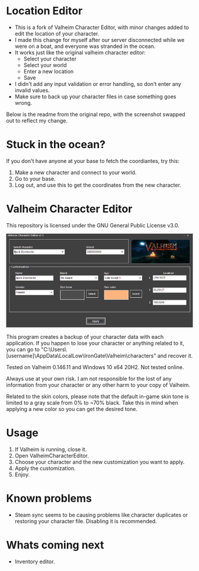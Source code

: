 # Location Editor

* This is a fork of Valheim Character Editor, with minor changes added to edit the location of your character.
* I made this change for myself after our server disconnected while we were on a boat, and everyone was stranded in the ocean.
* It works just like the original valheim character editor:
  * Select your character
  * Select your world
  * Enter a new location
  * Save
* I didn't add any input validation or error handling, so don't enter any invalid values.
* Make sure to back up your character files in case something goes wrong. 
 
Below is the readme from the original repo, with the screenshot swapped out to reflect my change.

# Stuck in the ocean?

If you don't have anyone at your base to fetch the coordiantes, try this:
 1. Make a new character and connect to your world.
 2. Go to your base.
 3. Log out, and use this to get the coordinates from the new character.

# Valheim Character Editor

This repository is licensed under the GNU General Public License v3.0.

![alt text](https://raw.githubusercontent.com/elake/Valheim-Character-Editor/main/GUI.PNG)

This program creates a backup of your character data with each application. If you happen to lose your character or anything related to it, you can go to "C:\Users\\[username]\AppData\LocalLow\IronGate\Valheim\characters" and recover it.

Tested on Valheim 0.146.11 and Windows 10 x64 20H2. Not tested online.

Always use at your own risk. I am not responsible for the lost of any information from your character or any other harm to your copy of Valheim.

Related to the skin colors, please note that the default in-game skin tone is limited to a gray scale from 0% to ~70% black. Take this in mind when applying a new color so you can get the desired tone.

# Usage
  1. If Valheim is running, close it.
  2. Open ValheimCharacterEditor.
  3. Choose your character and the new customization you want to apply.
  4. Apply the customization.
  5. Enjoy.
 
# Known problems
  - Steam sync seems to be causing problems like character duplicates or restoring your character file. Disabling it is recommended.

# Whats coming next
  - Inventory editor.

